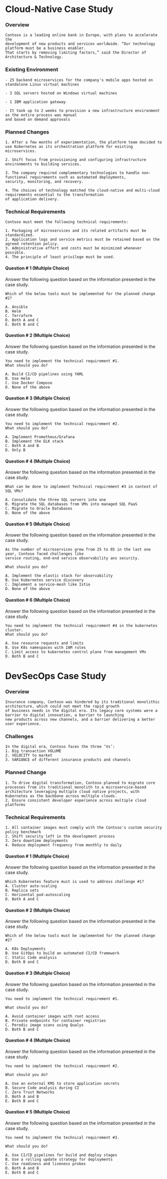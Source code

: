 # Cloud-Native Case Study

### Overview
```
Contoso is a leading online bank in Europe, with plans to accelerate the 
development of new products and services worldwide. “Our technology platform must be a business enabler. 
That starts by removing limiting factors,” said the Director of Architecture & Technology. 
```

### Existing Environment
```
- 25 backend microservices for the company's mobile apps hosted on standalone Linux virtual machines

- 3 SQL servers hosted on Windows virtual machines

- 1 IBM application gateway

- It took up to 2 weeks to provision a new infrastructure environment as the entire process was manual 
and based on demand approvals
```


### Planned Changes
```
1. After a few months of experimentation, the platform team decided to use Kubernetes as its orchestration platform for existing microservices. 

2. Shift focus from provisioning and configuring infrastructure environments to building services.

3. The company required complementary technologies to handle non-functional requirements such as automated deployments, 
security, monitoring, and recovery.

4. The choices of technology matched the cloud-native and multi-cloud requirements essential to the transformation 
of application delivery.
```

### Technical Requirements
```
Contoso must meet the following technical requirements:

1. Packaging of microservices and its related artifacts must be standardized.
2. Application logs and service metrics must be retained based on the agreed retention policy.
3. Administrative effort and costs must be minimized whenever possible.
4. The principle of least privilege must be used.
```

#### Question # 1 (Multiple Choice)
Answer the following question based on the information presented in the case study.
```
Which of the below tools must be implemented for the planned change #2?

A. Ansible
B. Helm
C. Terraform
D. Both A and C
E. Both B and C
```
#### Question # 2 (Multiple Choice)
Answer the following question based on the information presented in the case study.
```
You need to implement the technical requirement #1.
What should you do?

A. Build CI/CD pipelines using YAML
B. Use Helm
C. Use Docker Compose
D. None of the above
```

#### Question # 3 (Multiple Choice)
Answer the following question based on the information presented in the case study.
```
You need to implement the technical requirement #2.
What should you do?

A. Implement Prometheus/Grafana
B. Implement the ELK stack
C. Both A and B
D. Only B
```

#### Question # 4 (Multiple Choice)
Answer the following question based on the information presented in the case study.
```
What can be done to implement Technical requirement #3 in context of SQL VMs?

A. Consolidate the three SQL servers into one
B. Migrate the SQL databases from VMs into managed SQL PaaS
C. Migrate to Oracle Databases
D. None of the above
```

#### Question # 5 (Multiple Choice)
Answer the following question based on the information presented in the case study.
```
As the number of microservices grew from 25 to 85 in the last one year, Contoso faced challenges like 
service routing, end-end service observability ans security.

What should you do?

A. Implement the elastic stack for observability
B. Use Kubernetes service discovery
C. Implement a service-mesh like Istio
D. None of the above
```

#### Question # 6 (Multiple Choice)
Answer the following question based on the information presented in the case study.
```
You need to implement the technical requirement #4 in the kubernetes cluster.
What should you do?

A. Use resource requests and limits
B. Use K8s namespaces with IAM rules
C. Limit access to kubernetes control plane from management VMs
D. Both B and C
```

# DevSecOps Case Study

### Overview
```
Insurance company, Contoso was hindered by its traditional monolithic architecture, which could not meet the rapid growth 
of business needs in the digital era. Its legacy core systems were a barrier to digital innovation, a barrier to launching 
new products across new channels, and a barrier delivering a better user experience. 
```

### Challenges
```
In the digital era, Contoso faces the three ‘Vs’: 
1. Big transaction VOLUME
2. VELOCITY to market
3. VARIANCE of different insurance products and channels
```

### Planned Change
```
1. To drive digital transformation, Contoso planned to migrate core processes from its traditional monolith to a microservice-based architecture leveraging multiple cloud native projects, with Kubernetes as the backbone across multiple clouds.
2. Ensure consistent developer experience across multiple cloud platforms
```

### Technical Requirements
```
1. All container images must comply with the Contoso's custom security policy benchmark
2. Shift security left in the development process
3. Zero downtime deployments
4. Reduce deployment frequency from monthly to daily
```

#### Question # 1 (Multiple Choice)
Answer the following question based on the information presented in the case study.
```
Which Kubernetes feature must is used to address challenge #1?
A. Cluster auto-scaling
B. Replica sets
C. Horizontal pod-autoscaling
D. Both A and C
```

#### Question # 2 (Multiple Choice)
Answer the following question based on the information presented in the case study.
```
Which of the below tools must be implemented for the planned change #2?

A. K8s Deployments
B. Use GitOps to build an automated CI/CD framework
C. Static Code analysis 
D. Both B and C
```

#### Question # 3 (Multiple Choice)
Answer the following question based on the information presented in the case study.
```
You need to implement the technical requirement #1.

What should you do?

A. Avoid container images with root access
B. Private endpoints for container registries
C. Perodic image scans using Qualys
D. Both B and C
```

#### Question # 4 (Multiple Choice)
Answer the following question based on the information presented in the case study.
```
You need to implement the technical requirement #2.

What should you do?

A. Use an external KMS to store application secrets
B. Secure Code analysis during CI
C. Zero Trust Networks
D. Both A and B
E. Both B and C
```

#### Question # 5 (Multiple Choice)
Answer the following question based on the information presented in the case study.
```
You need to implement the technical requirement #3.

What should you do?

A. Use CI/CD pipelines for build and deploy stages
B. Use a rolling update strategy for deployments
C. Use readiness and liveness probes
D. Both A and B
E. Both B and C
```
